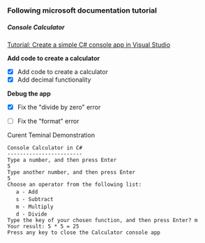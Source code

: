 ### Following microsoft documentation tutorial

##### Console Calculator

[Tutorial: Create a simple C# console app in Visual Studio](https://docs.microsoft.com/en-us/visualstudio/get-started/csharp/tutorial-console?view=vs-2022)

**Add code to create a calculator**

- [x] Add code to create a calculator
- [x] Add decimal functionality

**Debug the app**

- [x] Fix the "divide by zero" error
- [ ] Fix the "format" error


Curent Teminal Demonstration


`Console Calculator in C#` <br>
`------------------------` <br>
`Type a number, and then press Enter` <br>
`5` <br>
`Type another number, and then press Enter` <br>
`5` <br>
`Choose an operator from the following list:` <br>
&nbsp;&nbsp;&nbsp;&nbsp;&nbsp;`a - Add` <br>
&nbsp;&nbsp;&nbsp;&nbsp;&nbsp;`s - Subtract` <br>
&nbsp;&nbsp;&nbsp;&nbsp;&nbsp;`m - Multiply` <br>
&nbsp;&nbsp;&nbsp;&nbsp;&nbsp;`d - Divide` <br>
`Type the key of your chosen function, and then press Enter? m` <br>
`Your result: 5 * 5 = 25` <br>
`Press any key to close the Calculator console app` <br>
